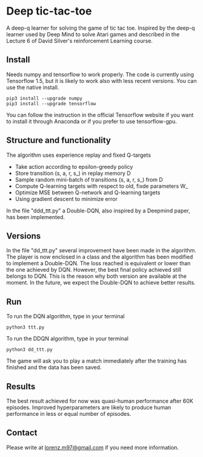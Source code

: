 # Deep tic-tac-toe
A deep-q learner for solving the game of tic tac toe. Inspired by the deep-q learner used by Deep Mind to solve Atari games and described in the Lecture 6 of David Silver's reinforcement Learning course.

## Install
Needs numpy and tensorflow to work properly. The code is currently using Tensorflow 1.5, but it is likely to work also with less recent versions. You can use the native install.

    pip3 install --upgrade numpy
    pip3 install --upgrade tensorflow

You can follow the instruction in the official Tensorflow website if you want to install it through Anaconda or if you prefer to use tensorflow-gpu.

## Structure and functionality
The algorithm uses experience replay and fixed Q-targets
* Take action according to epsilon-greedy policy
* Store transition (s, a, r, s_) in replay memory D
* Sample random mini-batch of transitions (s, a, r, s_) from D
* Compute Q-learning targets with respect to old, fixde parameters W_
* Optimize MSE between Q-network and Q-learning targets
* Using gradient descent to minimize error

In the file "ddd_ttt.py" a Double-DQN, also inspired by a Deepmind paper, has been implemented.

## Versions
In the file "dd_ttt.py" several improvement have been made in the algorithm. The player is now enclosed in a class and the algorithm has been modified to implement a Double-DQN. The loss reached is equivalent or lower than the one achieved by DQN. However, the best final policy achieved still belongs to DQN. This is the reason why both version are available at the moment.  In the future, we expect the Double-DQN to achieve better results.

## Run
To run the DQN algorithm, type in your terminal

    python3 ttt.py
To run the DDQN algorithm, type in your terminal

    python3 dd_ttt.py

The game will ask you to play a match immediately after the training has finished and the data has been saved.

## Results
The best result achieved for now was quasi-human performance after 60K episodes. Improved hyperparameters are likely to produce human performance in less or equal number of episodes.

## Contact
Please write at lorenz.m97@gmail.com if you need more information.
